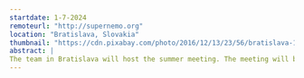 ```yaml
---
startdate: 1-7-2024
remoteurl: "http://supernemo.org"
location: "Bratislava, Slovakia" 
thumbnail: "https://cdn.pixabay.com/photo/2016/12/13/23/56/bratislava-1905408_960_720.jpg"
abstract: |
The team in Bratislava will host the summer meeting. The meeting will be in July, with exact dates to be confirmed closer to the time.
---
```

